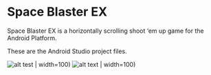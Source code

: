 # Space Blaster EX
 Space Blaster EX is a horizontally scrolling shoot ‘em up game for the Android Platform.
 
 These are the Android Studio project files.
 
 ![alt test](https://raw.githubusercontent.com/garrettsmithpro/SpaceBlasterEX/main/app/src/main/res/drawable-v24/fly1.png) | width=100)
 ![alt text](https://raw.githubusercontent.com/garrettsmithpro/SpaceBlasterEX/main/app/src/main/res/drawable-v24/bird2.png) | width=100)
